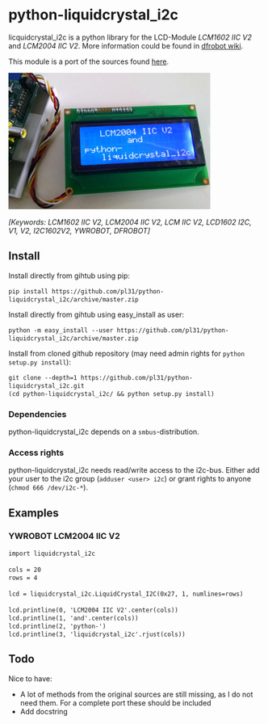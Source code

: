 # python-liquidcrystal_i2c

licquidcrystal_i2c is a python library for the LCD-Module *LCM1602 IIC V2* and *LCM2004 IIC V2*. 
More information could be found in 
[dfrobot wiki](http://www.dfrobot.com/wiki/index.php?title=I2C/TWI_LCD1602_Module_(SKU:_DFR0063)).

This module is a port of the sources found 
[here](http://www.dfrobot.com/image/data/DFR0154/LiquidCrystal_I2Cv1-1.rar).

![LCM2004 IIC V2](docs/lcm2004iicv2.jpg)

_[Keywords: LCM1602 IIC V2, LCM2004 IIC V2, LCM IIC V2, LCD1602 I2C, V1, V2, I2C1602V2, YWROBOT, DFROBOT]_

## Install

Install directly from gihtub using pip:
```
pip install https://github.com/pl31/python-liquidcrystal_i2c/archive/master.zip
```

Install directly from gihtub using easy_install as user:
```
python -m easy_install --user https://github.com/pl31/python-liquidcrystal_i2c/archive/master.zip
```

Install from cloned github repository (may need admin rights for `python setup.py install`):

```
git clone --depth=1 https://github.com/pl31/python-liquidcrystal_i2c.git
(cd python-liquidcrystal_i2c/ && python setup.py install)
```

### Dependencies

python-liquidcrystal_i2c depends on a ```smbus```-distribution.

### Access rights

python-liquidcrystal_i2c needs read/write access to the i2c-bus.
Either add your user to the i2c group (`adduser <user> i2c`) or grant rights to anyone (`chmod 666 /dev/i2c-*`).

## Examples

### YWROBOT LCM2004 IIC V2

```
import liquidcrystal_i2c

cols = 20
rows = 4

lcd = liquidcrystal_i2c.LiquidCrystal_I2C(0x27, 1, numlines=rows)

lcd.printline(0, 'LCM2004 IIC V2'.center(cols))
lcd.printline(1, 'and'.center(cols))
lcd.printline(2, 'python-')
lcd.printline(3, 'liquidcrystal_i2c'.rjust(cols))
```

## Todo

Nice to have:

- A lot of methods from the original sources are still missing, as I do not need them. 
For a complete port these should be included
- Add docstring
